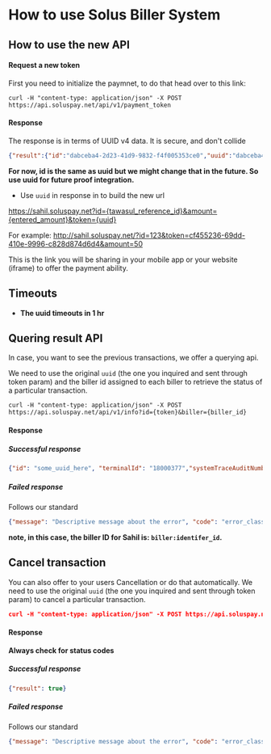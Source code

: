 # How to use Solus Biller System


## How to use the new API

#### Request a new token

First you need to initialize the paymnet, to do that head over to this link:


```curl -H "content-type: application/json" -X POST https://api.soluspay.net/api/v1/payment_token```

#### Response

The response is in terms of UUID v4 data. It is secure, and don't collide

```json
{"result":{"id":"dabceba4-2d23-41d9-9832-f4f005353ce0","uuid":"dabceba4-2d23-41d9-9832-f4f005353ce0"},"uuid":"dabceba4-2d23-41d9-9832-f4f005353ce0"}
```

**For now, id is the same as uuid but we might change that in the future. So use uuid for future proof integration.**

- Use `uuid` in response in to build the new url

https://sahil.soluspay.net?id={tawasul_reference_id}&amount={entered_amount}&token={uuid}

For example: http://sahil.soluspay.net/?id=123&token=cf455236-69dd-410e-9996-c828d874d6d4&amount=50

This is the link you will be sharing in your mobile app or your website (iframe) to offer the payment ability.

## Timeouts

- **The uuid timeouts in 1 hr**

## Quering result API

In case, you want to see the previous transactions, we offer a querying api.

We need to use the original `uuid` (the one you inquired and sent through token param) and the biller id assigned to each biller to retrieve the status of a particular transaction.

```curl -H "content-type: application/json" -X POST https://api.soluspay.net/api/v1/info?id={token}&biller={biller_id}```


#### Response

##### Successful response

```json
{"id": "some_uuid_here", "terminalId": "18000377","systemTraceAuditNumber": 76,"clientId": "ACTS","responseMessage": "Approval","responseStatus": "Successful","responseCode": 0,"tranDateTime": "200419085611","tranFee": 1.5,"additionalAmount": -1}
```

##### Failed response

Follows our standard 

```json
{"message": "Descriptive message about the error", "code": "error_class"}
```


**note, in this case, the biller ID for Sahil is: `biller:identifer_id`.**


## Cancel transaction

You can also offer to your users Cancellation or do that automatically.
We need to use the original `uuid` (the one you inquired and sent through token param) to cancel a particular transaction.

```json
curl -H "content-type: application/json" -X POST https://api.soluspay.net/api/v1/cancel?id={token}
```


#### Response

**Always check for status codes**

##### Successful response

```json
{"result": true}
```

##### Failed response

Follows our standard 

```json
{"message": "Descriptive message about the error", "code": "error_class"}```
